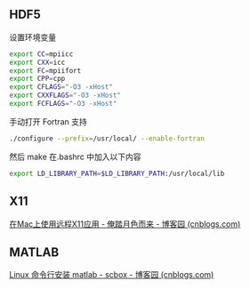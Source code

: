 ## HDF5
设置环境变量
```bash
export CC=mpiicc
export CXX=icc
export FC=mpiifort
export CPP=cpp
export CFLAGS="-O3 -xHost"
export CXXFLAGS="-O3 -xHost"
export FCFLAGS="-O3 -xHost"
```
手动打开 Fortran 支持
```bash
./configure --prefix=/usr/local/ --enable-fortran
```
然后 make
在.bashrc 中加入以下内容
```bash
export LD_LIBRARY_PATH=$LD_LIBRARY_PATH:/usr/local/lib
```
## X11

[在Mac上使用远程X11应用 - 俺踏月色而来 - 博客园 (cnblogs.com)](https://www.cnblogs.com/andrewwang/p/8535081.html "在Mac上使用远程X11应用 - 俺踏月色而来 - 博客园 (cnblogs.com)")
## MATLAB

[Linux 命令行安装 matlab - scbox - 博客园 (cnblogs.com)]( https://www.cnblogs.com/scboy/articles/13206185.html "Linux 命令行安装 matlab - scbox - 博客园 (cnblogs.com)")
